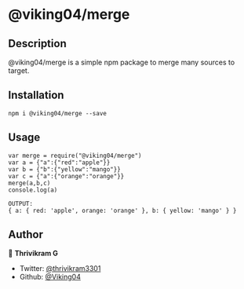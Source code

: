 # @viking04/merge

## Description
@viking04/merge is a simple npm package to merge many sources to target.

## Installation
```
npm i @viking04/merge --save
```

## Usage
```
var merge = require("@viking04/merge")
var a = {"a":{"red":"apple"}}
var b = {"b":{"yellow":"mango"}}
var c = {"a":{"orange":"orange"}}
merge(a,b,c)
console.log(a)
```

```
OUTPUT:
{ a: { red: 'apple', orange: 'orange' }, b: { yellow: 'mango' } }
```
## Author

👤 **Thrivikram G**

* Twitter: [@thrivikram3301](https://twitter.com/thrivikram3301)
* Github: [@Viking04](https://github.com/Viking04)
